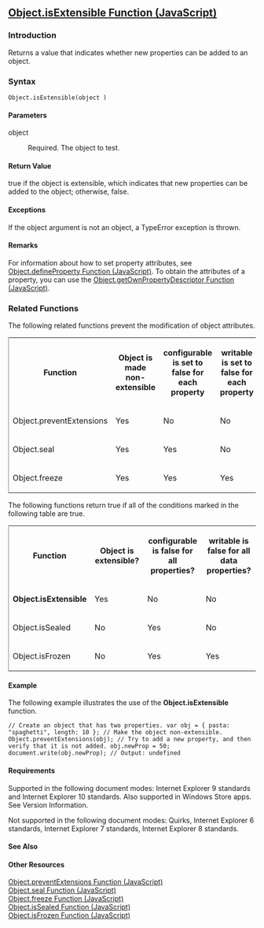## [Object.isExtensible Function (JavaScript)](Object.isExtensible-Function.html)

### Introduction 

 Returns a value that indicates whether new properties can be added to an object.

### Syntax 

```
Object.isExtensible(object )
```

#### Parameters 

<div id="parametersSection" class="section" name="collapseableSection" style="">
  <dl class="authored">
    <dt>
      <span class="parameter" sdata="paramReference" xmlns:util="util">object</span>
    </dt>
    <dd>
      <p xmlns:util="util">
        Required. The object to test.
      </p>
    </dd>
  </dl>
</div>

#### Return Value 

<div id="sectionSection0" class="section" name="collapseableSection" style="" expanded="true">
  <p xmlns:util="util">
    <span sdata="langKeyword" value="true"><span class="keyword">true</span></span> if the object is extensible, which indicates that new properties can be added to the object; otherwise,
    <span sdata="langKeyword" value="false"><span class="keyword">false</span></span>.
  </p>
</div>

#### Exceptions 

<div id="ddueExceptionsSection" class="section" name="collapseableSection" style="">
  <p xmlns:util="util">
    If the <span class="parameter" sdata="paramReference">object</span> argument is not an object, a <span sdata="langKeyword" value="TypeError"><span class="keyword">TypeError</span></span>
    exception is thrown.
  </p>
</div>

#### Remarks 

<div id="languageReferenceRemarksSection" class="section" name="collapseableSection" style="">
  <p xmlns:util="util">
    For information about how to set property attributes, see <span sdata="link"><a href="c5d05346-940a-40c2-b12a-e8b25abc8d46.htm">Object.defineProperty Function (JavaScript)</a></span>. To obtain
    the attributes of a property, you can use the <span sdata="link"><a href="8f0e1c90-c4f9-44c4-bf76-726bacecbc14.htm">Object.getOwnPropertyDescriptor Function (JavaScript)</a></span>.
  </p>
  <p xmlns:util="util"></p>
  <h3 class="subHeading">
    Related Functions
  </h3>
  <div class="subsection">
    <p xmlns:util="util">
      The following related functions prevent the modification of object attributes.
    </p>
    <div class="caption"></div>
    <div class="tableSection">
      <table width="50%" cellspacing="2" cellpadding="5" frame="lhs">
        <tr>
          <th>
            <p xmlns:util="util">
              Function
            </p>
          </th>
          <th>
            <p xmlns:util="util">
              Object is made non-extensible
            </p>
          </th>
          <th>
            <p xmlns:util="util">
              <span sdata="langKeyword" value="configurable"><span class="keyword">configurable</span></span> is set to <span sdata="langKeyword" value="false"><span class=
              "keyword">false</span></span> for each property
            </p>
          </th>
          <th>
            <p xmlns:util="util">
              <span sdata="langKeyword" value="writable"><span class="keyword">writable</span></span> is set to <span sdata="langKeyword" value="false"><span class="keyword">false</span></span> for
              each property
            </p>
          </th>
        </tr>
        <tr>
          <td>
            <p xmlns:util="util">
              Object.preventExtensions
            </p>
          </td>
          <td>
            <p xmlns:util="util">
              Yes
            </p>
          </td>
          <td>
            <p xmlns:util="util">
              No
            </p>
          </td>
          <td>
            <p xmlns:util="util">
              No
            </p>
          </td>
        </tr>
        <tr>
          <td>
            <p xmlns:util="util">
              Object.seal
            </p>
          </td>
          <td>
            <p xmlns:util="util">
              Yes
            </p>
          </td>
          <td>
            <p xmlns:util="util">
              Yes
            </p>
          </td>
          <td>
            <p xmlns:util="util">
              No
            </p>
          </td>
        </tr>
        <tr>
          <td>
            <p xmlns:util="util">
              Object.freeze
            </p>
          </td>
          <td>
            <p xmlns:util="util">
              Yes
            </p>
          </td>
          <td>
            <p xmlns:util="util">
              Yes
            </p>
          </td>
          <td>
            <p xmlns:util="util">
              Yes
            </p>
          </td>
        </tr>
      </table>
    </div>
    <p xmlns:util="util">
      The following functions return <span sdata="langKeyword" value="true"><span class="keyword">true</span></span> if all of the conditions marked in the following table are true.
    </p>
    <div class="caption"></div>
    <div class="tableSection">
      <table width="50%" cellspacing="2" cellpadding="5" frame="lhs">
        <tr>
          <th>
            <p xmlns:util="util">
              Function
            </p>
          </th>
          <th>
            <p xmlns:util="util">
              Object is extensible?
            </p>
          </th>
          <th>
            <p xmlns:util="util">
              <span sdata="langKeyword" value="configurable"><span class="keyword">configurable</span></span> is <span sdata="langKeyword" value="false"><span class="keyword">false</span></span> for
              all properties?
            </p>
          </th>
          <th>
            <p xmlns:util="util">
              <span sdata="langKeyword" value="writable"><span class="keyword">writable</span></span> is <span sdata="langKeyword" value="false"><span class="keyword">false</span></span> for all data
              properties?
            </p>
          </th>
        </tr>
        <tr>
          <td>
            <p xmlns:util="util">
              <b>Object.isExtensible</b>
            </p>
          </td>
          <td>
            <p xmlns:util="util">
              Yes
            </p>
          </td>
          <td>
            <p xmlns:util="util">
              No
            </p>
          </td>
          <td>
            <p xmlns:util="util">
              No
            </p>
          </td>
        </tr>
        <tr>
          <td>
            <p xmlns:util="util">
              Object.isSealed
            </p>
          </td>
          <td>
            <p xmlns:util="util">
              No
            </p>
          </td>
          <td>
            <p xmlns:util="util">
              Yes
            </p>
          </td>
          <td>
            <p xmlns:util="util">
              No
            </p>
          </td>
        </tr>
        <tr>
          <td>
            <p xmlns:util="util">
              Object.isFrozen
            </p>
          </td>
          <td>
            <p xmlns:util="util">
              No
            </p>
          </td>
          <td>
            <p xmlns:util="util">
              Yes
            </p>
          </td>
          <td>
            <p xmlns:util="util">
              Yes
            </p>
          </td>
        </tr>
      </table>
    </div>
  </div>
</div>

#### Example 

<p xmlns:util="util">
  The following example illustrates the use of the <b>Object.isExtensible</b> function.
</p>

```
// Create an object that has two properties. var obj = { pasta: "spaghetti", length: 10 }; // Make the object non-extensible. Object.preventExtensions(obj); // Try to add a new property, and then
verify that it is not added. obj.newProp = 50; document.write(obj.newProp); // Output: undefined
```

#### Requirements 

<div id="requirementsTitleSection" class="section" name="collapseableSection" style="">
  <p xmlns:util="util"></p>
  <p>
    Supported in the following document modes: Internet Explorer 9 standards and Internet Explorer 10 standards. Also supported in Windows Store apps. See Version Information.
  </p>
  <p>
    Not supported in the following document modes: Quirks, Internet Explorer 6 standards, Internet Explorer 7 standards, Internet Explorer 8 standards.
  </p>
</div>

#### See Also 

<div id="seeAlsoSection" class="section" name="collapseableSection" style="">
  <h4 class="subHeading">
    Other Resources
  </h4>
  <div class="seeAlsoStyle">
    <span sdata="link" xmlns:util="util"><a href="e6b48197-2374-4437-a9fe-519dd45a2077.htm">Object.preventExtensions Function (JavaScript)</a></span>
  </div>
  <div class="seeAlsoStyle">
    <span sdata="link" xmlns:util="util"><a href="e72c804a-4dab-4ec9-b9df-9c9c908aa12d.htm">Object.seal Function (JavaScript)</a></span>
  </div>
  <div class="seeAlsoStyle">
    <span sdata="link" xmlns:util="util"><a href="83ffe193-0a37-4e0c-9b66-44c422765fb3.htm">Object.freeze Function (JavaScript)</a></span>
  </div>
  <div class="seeAlsoStyle">
    <span sdata="link" xmlns:util="util"><a href="af4f192e-cebe-44b9-8eef-90c096f5ae8f.htm">Object.isSealed Function (JavaScript)</a></span>
  </div>
  <div class="seeAlsoStyle">
    <span sdata="link" xmlns:util="util"><a href="6cf1bbc6-56e8-429b-8e2c-0024fa614acc.htm">Object.isFrozen Function (JavaScript)</a></span>
  </div>
</div>

